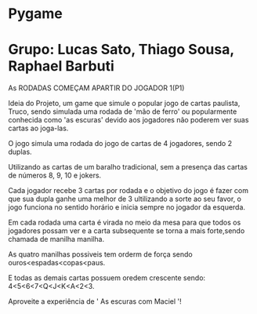 # Pygame
# Grupo: Lucas Sato, Thiago Sousa, Raphael Barbuti

As RODADAS COMEÇAM APARTIR DO JOGADOR 1(P1)

Ideia do Projeto, um game que simule o popular jogo de cartas paulista, Truco, sendo simulada uma rodada de 'mão de ferro' ou popularmente conhecida como 'as escuras' devido aos jogadores não poderem ver suas cartas ao joga-las.

O jogo simula uma rodada do jogo de cartas de 4 jogadores, sendo 2 duplas.

Utilizando as cartas de um baralho tradicional, sem a presença das cartas de números 8, 9, 10 e jokers.

Cada jogador recebe 3 cartas por rodada e o objetivo do jogo é fazer com que sua dupla ganhe uma melhor de 3 ultilizando a sorte ao seu favor, o jogo funciona no sentido horário e inicia sempre no jogador da esquerda. 

Em cada rodada uma carta é virada no meio da mesa para que todos os jogadores possam ver e a carta subsequente se torna a mais forte,sendo chamada de manilha manilha.

As quatro manilhas possiveis tem orderm de força sendo ouros<espadas<copas<paus.

E todas as demais cartas possuem oredem crescente sendo: 4<5<6<7<Q<J<K<A<2<3.

Aproveite a experiência de ' As escuras com Maciel '!
